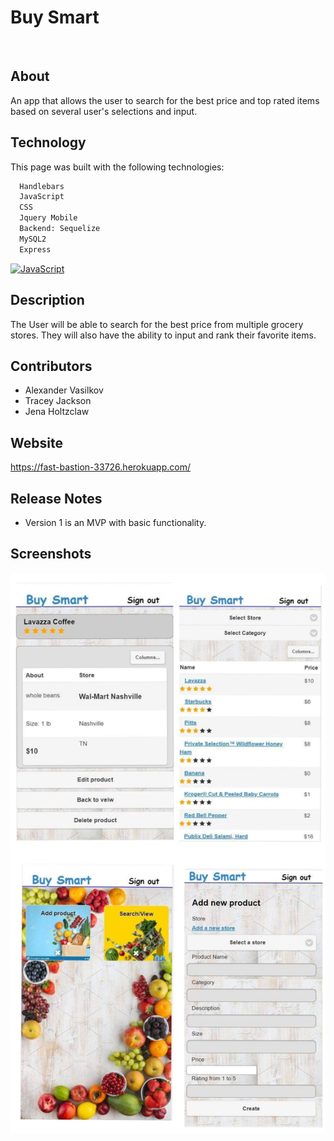 # Buy Smart
<a href=""><img src="https://img.shields.io/badge/JavaScript%20-50%25-yellow" alt="" style="max-width:35%;" width="80"></a>
<a href=""><img src="https://img.shields.io/badge/CSS-38%25-blueviolet" alt="" style="max-width:15%;" width="55"></a>
<a href=""><img src="https://img.shields.io/badge/Handlebars-11%25-orange" alt="" style="max-width:35%;" width="80"></a>
## About
An app that allows the user to search for the best price and top rated items based on several user's selections and input.
## Technology
This page was built with the following technologies:
```bash
  Handlebars
  JavaScript 
  CSS
  Jquery Mobile
  Backend: Sequelize
  MySQL2
  Express
 ```
<a href=""><img src="https://upload.wikimedia.org/wikipedia/commons/9/99/Unofficial_JavaScript_logo_2.svg" alt="JavaScript" style="max-width:30%;" width="150"></a>
<a href="https://handlebarsjs.com/"><img src="https://handlebarsjs.com/images/handlebars_logo.png" alt="" style="max-width:30%;" width="150"></a>
<a href=""><img src="https://upload.wikimedia.org/wikipedia/commons/thumb/d/d5/CSS3_logo_and_wordmark.svg/800px-CSS3_logo_and_wordmark.svg.png" alt="" style="max-width:30%;" width="150"></a>
<a href="https://demos.jquerymobile.com/1.4.5/"><img src="https://demos.jquerymobile.com/1.4.5/_assets/img/jquery-logo.png" alt="" style="max-width:30%;" width="150"></a>
<a href=""><img src="https://camo.githubusercontent.com/6a323552c2a2953614cb3e8a9ccd3615e5eb7289/68747470733a2f2f692e696d6775722e636f6d2f79764559686e5a2e706e67" alt="" style="max-width:30%;" width="150"></a>
<a href=""><img src="https://www.iconfinder.com/data/icons/logos-3/181/MySQL-512.png" alt="" style="max-width:30%;" width="150"></a>
<a href=""><img src="https://miro.medium.com/max/456/1*Jr3NFSKTfQWRUyjblBSKeg.png" alt="" style="max-width:30%;" width="150"></a>

## Description
 The User will be able to search for the best price from multiple grocery stores. They will also have the ability to input and rank their favorite items. 
 ## Contributors
 * Alexander Vasilkov
 * Tracey Jackson
 * Jena Holtzclaw

## Website
https://fast-bastion-33726.herokuapp.com/

## Release Notes
* Version 1 is an MVP with basic functionality. 

## Screenshots
![Overview of Buy Smart](public/stylesheets/images/screenshot.jpg)
